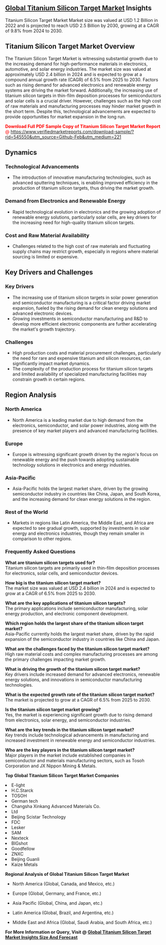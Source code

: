 <h2><a href="https://www.verifiedmarketreports.com/download-sample/?rid=545550&amp;utm_source=Github&amp;utm_medium=221" target="_blank">Global Titanium Silicon Target Market</a> Insights</h2><p>Titanium Silicon Target Market Market size was valued at USD 1.2 Billion in 2022 and is projected to reach USD 2.5 Billion by 2030, growing at a CAGR of 9.8% from 2024 to 2030.</p><p> <h2>Titanium Silicon Target Market Overview</h2> <p>The Titanium Silicon Target Market is witnessing substantial growth due to the increasing demand for high-performance materials in electronics, automotive, and solar energy industries. The market size was valued at approximately USD 2.4 billion in 2024 and is expected to grow at a compound annual growth rate (CAGR) of 6.5% from 2025 to 2030. Factors such as rising demand for advanced electronics and renewable energy systems are driving the market forward. Additionally, the increasing use of titanium silicon targets in thin-film deposition processes for semiconductors and solar cells is a crucial driver. However, challenges such as the high cost of raw materials and manufacturing processes may hinder market growth in the short term. Despite this, technological advancements are expected to provide opportunities for market expansion in the long run.</p> <p><p><span class=""><span style="color: #ff0000;"><strong>Download Full PDF Sample Copy of Titanium Silicon Target Market Report</strong> @ </span><a href="https://www.verifiedmarketreports.com/download-sample/?rid=545550&amp;utm_source=Github-Feb&amp;utm_medium=221" target="_blank">https://www.verifiedmarketreports.com/download-sample/?rid=545550&amp;utm_source=Github-Feb&amp;utm_medium=221</a></span></p></p> <h2>Dynamics</h2> <h3>Technological Advancements</h3> <ul> <li>The introduction of innovative manufacturing technologies, such as advanced sputtering techniques, is enabling improved efficiency in the production of titanium silicon targets, thus driving the market growth.</li> </ul> <h3>Demand from Electronics and Renewable Energy</h3> <ul> <li>Rapid technological evolution in electronics and the growing adoption of renewable energy solutions, particularly solar cells, are key drivers for the increasing need for high-quality titanium silicon targets.</li> </ul> <h3>Cost and Raw Material Availability</h3> <ul> <li>Challenges related to the high cost of raw materials and fluctuating supply chains may restrict growth, especially in regions where material sourcing is limited or expensive.</li> </ul> <h2>Key Drivers and Challenges</h2> <h3>Key Drivers</h3> <ul> <li>The increasing use of titanium silicon targets in solar power generation and semiconductor manufacturing is a critical factor driving market expansion, fueled by the rising demand for clean energy solutions and advanced electronic devices.</li> <li>Growing investments in semiconductor manufacturing and R&D to develop more efficient electronic components are further accelerating the market's growth trajectory.</li> </ul> <h3>Challenges</h3> <ul> <li>High production costs and material procurement challenges, particularly the need for rare and expensive titanium and silicon resources, can significantly impact market dynamics.</li> <li>The complexity of the production process for titanium silicon targets and limited availability of specialized manufacturing facilities may constrain growth in certain regions.</li> </ul> <h2>Region Analysis</h2> <h3>North America</h3> <ul> <li>North America is a leading market due to high demand from the electronics, semiconductor, and solar power industries, along with the presence of key market players and advanced manufacturing facilities.</li> </ul> <h3>Europe</h3> <ul> <li>Europe is witnessing significant growth driven by the region's focus on renewable energy and the push towards adopting sustainable technology solutions in electronics and energy industries.</li> </ul> <h3>Asia-Pacific</h3> <ul> <li>Asia-Pacific holds the largest market share, driven by the growing semiconductor industry in countries like China, Japan, and South Korea, and the increasing demand for clean energy solutions in the region.</li> </ul> <h3>Rest of the World</h3> <ul> <li>Markets in regions like Latin America, the Middle East, and Africa are expected to see gradual growth, supported by investments in solar energy and electronics industries, though they remain smaller in comparison to other regions.</li> </ul> <h3>Frequently Asked Questions</h3> <p><b>What are titanium silicon targets used for?</b><br> Titanium silicon targets are primarily used in thin-film deposition processes for electronics, solar cells, and semiconductor devices.</p> <p><b>How big is the titanium silicon target market?</b><br> The market size was valued at USD 2.4 billion in 2024 and is expected to grow at a CAGR of 6.5% from 2025 to 2030.</p> <p><b>What are the key applications of titanium silicon targets?</b><br> The primary applications include semiconductor manufacturing, solar energy production, and electronic component development.</p> <p><b>Which region holds the largest share of the titanium silicon target market?</b><br> Asia-Pacific currently holds the largest market share, driven by the rapid expansion of the semiconductor industry in countries like China and Japan.</p> <p><b>What are the challenges faced by the titanium silicon target market?</b><br> High raw material costs and complex manufacturing processes are among the primary challenges impacting market growth.</p> <p><b>What is driving the growth of the titanium silicon target market?</b><br> Key drivers include increased demand for advanced electronics, renewable energy solutions, and innovations in semiconductor manufacturing technologies.</p> <p><b>What is the expected growth rate of the titanium silicon target market?</b><br> The market is projected to grow at a CAGR of 6.5% from 2025 to 2030.</p> <p><b>Is the titanium silicon target market growing?</b><br> Yes, the market is experiencing significant growth due to rising demand from electronics, solar energy, and semiconductor industries.</p> <p><b>What are the key trends in the titanium silicon target market?</b><br> Key trends include technological advancements in manufacturing and increased investment in renewable energy and semiconductor industries.</p> <p><b>Who are the key players in the titanium silicon target market?</b><br> Major players in the market include established companies in semiconductor and materials manufacturing sectors, such as Tosoh Corporation and JX Nippon Mining & Metals.</p> </p><p><strong>Top Global Titanium Silicon Target Market Companies</strong></p><div data-test-id=""><p><li>E-light</li><li> H.C.Starck</li><li> TOSOH</li><li> German tech</li><li> Changsha Xinkang Advanced Materials Co.</li><li>Ltd</li><li> Beijing Scistar Technology</li><li> FDC</li><li> Lesker</li><li> SAM</li><li> Nexteck</li><li> BIGshot</li><li> Goodfellow</li><li> ZNXC</li><li> Beijing Guanli</li><li> Kaize Metals</li></p><div><strong>Regional Analysis of&nbsp;Global Titanium Silicon Target Market</strong></div><ul><li dir="ltr"><p dir="ltr">North America&nbsp;(Global, Canada, and Mexico, etc.)</p></li><li dir="ltr"><p dir="ltr">Europe (Global, Germany, and France, etc.)</p></li><li dir="ltr"><p dir="ltr">Asia Pacific&nbsp;(Global, China, and Japan, etc.)</p></li><li dir="ltr"><p dir="ltr">Latin America&nbsp;(Global, Brazil, and Argentina, etc.)</p></li><li dir="ltr">Middle East and Africa&nbsp;(Global, Saudi Arabia, and South Africa, etc.)</li></ul><p><strong>For More Information or Query, Visit @&nbsp;</strong><strong><a href="https://www.verifiedmarketreports.com/product/titanium-silicon-target-market-size-and-forecast/?utm_source=Github&amp;utm_medium=221" target="_blank">Global Titanium Silicon Target Market Insights Size And Forecast</a></strong></p></div>
